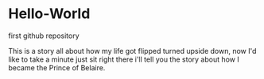 # Hello-World
first github repository

This is a story all about how my life got flipped turned upside down, now I'd like to take a minute just sit right there i'll tell you the story about how I became the Prince of Belaire.
